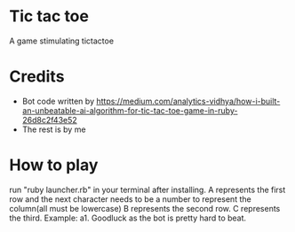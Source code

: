# Tic tac toe
A game stimulating tictactoe

# Credits
- Bot code written by https://medium.com/analytics-vidhya/how-i-built-an-unbeatable-ai-algorithm-for-tic-tac-toe-game-in-ruby-26d8c2f43e52
- The rest is by me

# How to play
run "ruby launcher.rb" in your terminal after installing.
A represents the first row and the next character needs to be a number to represent the column(all must be lowercase)
B represents the second row.
C represents the third. Example: a1. Goodluck as the bot is pretty hard to beat.
